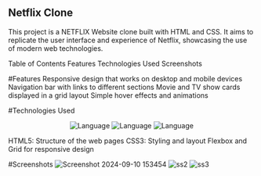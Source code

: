 ## Netflix Clone
This project is a NETFLIX Website clone built with HTML and CSS. It aims to replicate the user interface and experience of Netflix, showcasing the use of modern web technologies.

Table of Contents
Features
Technologies Used
Screenshots

#Features
Responsive design that works on desktop and mobile devices
Navigation bar with links to different sections
Movie and TV show cards displayed in a grid layout
Simple hover effects and animations

#Technologies Used
<p align="center">
    <img alt="Language" src="https://img.shields.io/badge/CSS-239120?&style=for-the-badge&logo=css3&logoColor=black"/>
    <img alt="Language" src="https://img.shields.io/badge/HTML-239120?style=for-the-badge&logo=html5&logoColor=black"/>
    <img alt="Language" src="https://img.shields.io/badge/CSS3-1572B6?style=for-the-badge&logo=css3&logoColor=white"/>
</p>
HTML5: Structure of the web pages
CSS3: Styling and layout
Flexbox and Grid for responsive design

#Screenshots
![Screenshot 2024-09-10 153454](https://github.com/user-attachments/assets/5cf02a2d-663d-4482-920b-a0aceba2068a)
![ss2](https://github.com/user-attachments/assets/0b04ab25-c2bc-4d80-b9b7-36c02048874b)
![ss3](https://github.com/user-attachments/assets/19cecfe8-d7f1-4bb7-8701-2ff8d40ee3e5)

